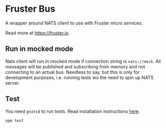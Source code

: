 # Fruster Bus

A wrapper around NATS client to use with Fruster micro services.

Read more at https://fruster.io.

## Run in mocked mode

Nats client will run in mocked mode if connection string is `nats://mock`. All messages will be published and subscribing from memory
and not connecting to an actual bus. Needless to say, but this is only for development purposes, i.e. running tests wo the need to
spin up NATS server.

## Test

You need `gnatsd` to run tests. Read installation instructions [here](https://docs.nats.io/running-a-nats-service/introduction/installation).

    npm test
